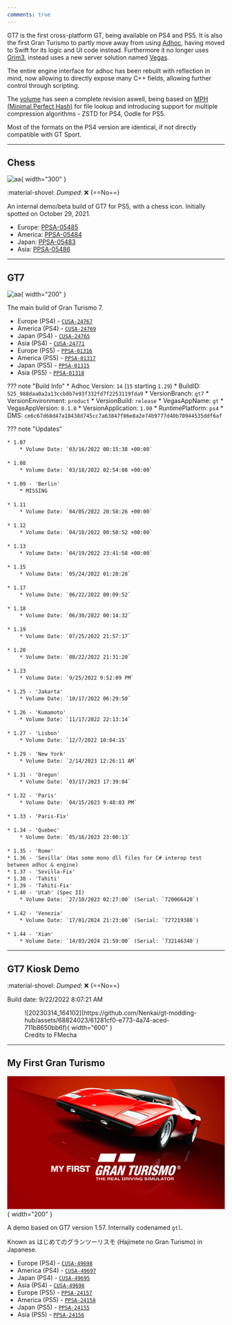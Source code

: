 ```yaml
---
comments: true
---
```


GT7 is the first cross-platform GT, being available on PS4 and PS5. It is also the first Gran Turismo to partly move away from using [Adhoc](../concepts/adhoc/adhoc.md), having moved to Swift for its logic and UI code instead. Furthermore it no longer uses [Grim3](../concepts/online/grim.md), instead uses a new server solution named [Vegas](../concepts/online/vegas.md).

The entire engine interface for adhoc has been rebuilt with reflection in mind, now allowing to directly expose many C++ fields, allowing further control through scripting. 

The [volume](../concepts/volume.md) has seen a complete revision aswell, being based on [MPH (Minimal Perfect Hash)](https://en.wikipedia.org/wiki/Perfect_hash_function) for file lookup and introducing support for multiple compression algorithms - ZSTD for PS4, Oodle for PS5.

Most of the formats on the PS4 version are identical, if not directly compatible with GT Sport.

---

## Chess

![aa](../images/covers/GT7_chess.png){ width="300" }

:material-shovel: *Dumped*: :x: {==No==}

An internal demo/beta build of GT7 for PS5, with a chess icon. Initially spotted on October 29, 2021.

* Europe: [PPSA-05485](https://prosperopatches.com/PPSA05485)
* America: [PPSA-05484](https://prosperopatches.com/PPSA05484)
* Japan: [PPSA-05483](https://prosperopatches.com/PPSA05483)
* Asia: [PPSA-05486](https://prosperopatches.com/PPSA05486)

---

## GT7

![aa](https://www.gran-turismo.com/images/c/i1dZJVVWujMwTz.png){ width="200" }

The main build of Gran Turismo 7.

* Europe (PS4) - [`CUSA-24767`](https://orbispatches.com/CUSA24767)
* America (PS4) - [`CUSA-24769`](https://orbispatches.com/CUSA24769)
* Japan (PS4) - [`CUSA-24765`](https://orbispatches.com/CUSA24765)
* Asia (PS4) -  [`CUSA-24771`](https://orbispatches.com/CUSA24771)
* Europe (PS5) - [`PPSA-01316`](https://prosperopatches.com/PPSA01316)
* America (PS5) - [`PPSA-01317`](https://prosperopatches.com/PPSA01317)
* Japan (PS5) -  [`PPSA-01315`](https://prosperopatches.com/PPSA01315)
* Asia (PS5) - [`PPSA-01318`](https://prosperopatches.com/PPSA01318)


??? note "Build Info"
    * Adhoc Version: `14` (`15` starting `1.29`)
    * BuildID: `525_988daa0a2a13ccb8b7e93f332fd7f2253119fda9`
    * VersionBranch: `gt7`
    * VersionEnvironment: `product`
    * VersionBuild: `release`
    * VegasAppName: `gt`
    * VegasAppVersion: `0.1.0`
    * VersionApplication: `1.00`
    * RuntimePlatform: `ps4`
    * DMS: `ce6c67d68d47a18438d745cc7a63847f86e8a2e74b9777d40b70944535ddf6af`

??? note "Updates"
    
    * 1.07
        * Volume Date: `03/16/2022 00:15:38 +00:00`

    * 1.08
        * Volume Date: `03/18/2022 02:54:08 +00:00`
    
    * 1.09 - 'Berlin'
        * MISSING

    * 1.11
        * Volume Date: `04/05/2022 20:58:26 +00:00`

    * 1.12
        * Volume Date: `04/10/2022 00:50:52 +00:00`

    * 1.13
        * Volume Date: `04/19/2022 23:41:58 +00:00`

    * 1.15
        * Volume Date: `05/24/2022 01:20:28`

    * 1.17
        * Volume Date: `06/22/2022 00:09:52`

    * 1.18
        * Volume Date: `06/30/2022 00:14:32`

    * 1.19
        * Volume Date: `07/25/2022 21:57:17`

    * 1.20
        * Volume Date: `08/22/2022 21:31:20`

    * 1.23
        * Volume Date: `9/25/2022 9:52:09 PM`

    * 1.25 - 'Jakarta'
        * Volume Date: `10/17/2022 06:29:50`

    * 1.26 - 'Kumamoto'
        * Volume Date: `11/17/2022 22:13:14`

    * 1.27 - 'Lisbon'
        * Volume Date: `12/7/2022 10:04:15`

    * 1.29 - 'New York'
        * Volume Date: `2/14/2023 12:26:11 AM`

    * 1.31 - 'Oregon'
        * Volume Date: `03/17/2023 17:39:04`

    * 1.32 - 'Paris'
        * Volume Date: `04/15/2023 9:48:03 PM`

    * 1.33 - 'Paris-Fix'

    * 1.34 - 'Quebec'
        * Volume Date: `05/16/2023 23:00:13`

    * 1.35 - 'Rome'
    * 1.36 - 'Sevilla' (Has some mono dll files for C# interop test between adhoc & engine)
    * 1.37 - 'Sevilla-Fix'
    * 1.38 - 'Tahiti'
    * 1.39 - 'Tahiti-Fix'
    * 1.40 - 'Utah' (Spec II)
        * Volume Date: `27/10/2023 02:27:00` (Serial: `720066420`)

    * 1.42 - 'Venezia'
        * Volume Date: `17/01/2024 21:23:00` (Serial: `727219380`)
    
    * 1.44 - 'Xian'
        * Volume Date: `14/03/2024 21:59:00` (Serial: `732146340`)

---

## GT7 Kiosk Demo

:material-shovel: *Dumped*: :x: {==No==}

Build date: 9/22/2022 8:07:21 AM

<figure markdown>
  ![20230314_164102](https://github.com/Nenkai/gt-modding-hub/assets/68824023/61281cf0-e773-4a74-aced-711b8650bb6f){ width="600" }
  <figcaption>Credits to FMecha</figcaption>

</figure>

---

## My First Gran Turismo

![aa](../images/covers/mfgt.jpg){ width="200" }

A demo based on GT7 version 1.57. Internally codenamed `gtl`.

Known as はじめてのグランツーリスモ (Hajimete no Gran Turismo) in Japanese.

* Europe (PS4) - [`CUSA-49698`](https://orbispatches.com/CUSA49698)
* America (PS4) - [`CUSA-49697`](https://orbispatches.com/CUSA49697)
* Japan (PS4) - [`CUSA-49695`](https://orbispatches.com/CUSA49695)
* Asia (PS4) -  [`CUSA-49696`](https://orbispatches.com/CUSA49696)
* Europe (PS5) - [`PPSA-24157`](https://prosperopatches.com/PPSA24157)
* America (PS5) - [`PPSA-24158`](https://prosperopatches.com/PPSA24158)
* Japan (PS5) -  [`PPSA-24155`](https://prosperopatches.com/PPSA24155)
* Asia (PS5) - [`PPSA-24156`](https://prosperopatches.com/PPSA24156)

